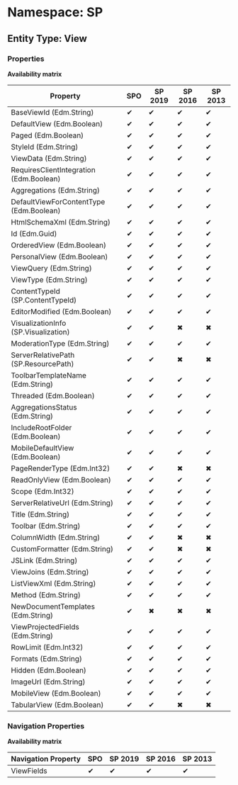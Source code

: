 # Namespace: SP
## Entity Type: View

### Properties

**Availability matrix**

Property | SPO | SP 2019 | SP 2016 | SP 2013
----------|-----|---------|---------|--------
BaseViewId (Edm.String) | ✔ | ✔ | ✔ | ✔
DefaultView (Edm.Boolean) | ✔ | ✔ | ✔ | ✔
Paged (Edm.Boolean) | ✔ | ✔ | ✔ | ✔
StyleId (Edm.String) | ✔ | ✔ | ✔ | ✔
ViewData (Edm.String) | ✔ | ✔ | ✔ | ✔
RequiresClientIntegration (Edm.Boolean) | ✔ | ✔ | ✔ | ✔
Aggregations (Edm.String) | ✔ | ✔ | ✔ | ✔
DefaultViewForContentType (Edm.Boolean) | ✔ | ✔ | ✔ | ✔
HtmlSchemaXml (Edm.String) | ✔ | ✔ | ✔ | ✔
Id (Edm.Guid) | ✔ | ✔ | ✔ | ✔
OrderedView (Edm.Boolean) | ✔ | ✔ | ✔ | ✔
PersonalView (Edm.Boolean) | ✔ | ✔ | ✔ | ✔
ViewQuery (Edm.String) | ✔ | ✔ | ✔ | ✔
ViewType (Edm.String) | ✔ | ✔ | ✔ | ✔
ContentTypeId (SP.ContentTypeId) | ✔ | ✔ | ✔ | ✔
EditorModified (Edm.Boolean) | ✔ | ✔ | ✔ | ✔
VisualizationInfo (SP.Visualization) | ✔ | ✔ | ✖ | ✖
ModerationType (Edm.String) | ✔ | ✔ | ✔ | ✔
ServerRelativePath (SP.ResourcePath) | ✔ | ✔ | ✖ | ✖
ToolbarTemplateName (Edm.String) | ✔ | ✔ | ✔ | ✔
Threaded (Edm.Boolean) | ✔ | ✔ | ✔ | ✔
AggregationsStatus (Edm.String) | ✔ | ✔ | ✔ | ✔
IncludeRootFolder (Edm.Boolean) | ✔ | ✔ | ✔ | ✔
MobileDefaultView (Edm.Boolean) | ✔ | ✔ | ✔ | ✔
PageRenderType (Edm.Int32) | ✔ | ✔ | ✖ | ✖
ReadOnlyView (Edm.Boolean) | ✔ | ✔ | ✔ | ✔
Scope (Edm.Int32) | ✔ | ✔ | ✔ | ✔
ServerRelativeUrl (Edm.String) | ✔ | ✔ | ✔ | ✔
Title (Edm.String) | ✔ | ✔ | ✔ | ✔
Toolbar (Edm.String) | ✔ | ✔ | ✔ | ✔
ColumnWidth (Edm.String) | ✔ | ✔ | ✖ | ✖
CustomFormatter (Edm.String) | ✔ | ✔ | ✖ | ✖
JSLink (Edm.String) | ✔ | ✔ | ✔ | ✔
ViewJoins (Edm.String) | ✔ | ✔ | ✔ | ✔
ListViewXml (Edm.String) | ✔ | ✔ | ✔ | ✔
Method (Edm.String) | ✔ | ✔ | ✔ | ✔
NewDocumentTemplates (Edm.String) | ✔ | ✖ | ✖ | ✖
ViewProjectedFields (Edm.String) | ✔ | ✔ | ✔ | ✔
RowLimit (Edm.Int32) | ✔ | ✔ | ✔ | ✔
Formats (Edm.String) | ✔ | ✔ | ✔ | ✔
Hidden (Edm.Boolean) | ✔ | ✔ | ✔ | ✔
ImageUrl (Edm.String) | ✔ | ✔ | ✔ | ✔
MobileView (Edm.Boolean) | ✔ | ✔ | ✔ | ✔
TabularView (Edm.Boolean) | ✔ | ✔ | ✖ | ✖

### Navigation Properties

**Availability matrix**

Navigation Property | SPO | SP 2019 | SP 2016 | SP 2013
----------|-----|---------|---------|--------
ViewFields | ✔ | ✔ | ✔ | ✔
